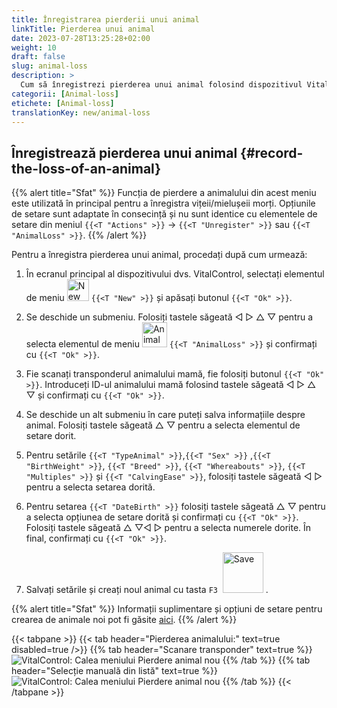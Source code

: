 ```yaml
---
title: Înregistrarea pierderii unui animal
linkTitle: Pierderea unui animal
date: 2023-07-28T13:25:28+02:00
weight: 10
draft: false
slug: animal-loss
description: >
  Cum să înregistrezi pierderea unui animal folosind dispozitivul VitalControl.
categorii: [Animal-loss]
etichete: [Animal-loss]
translationKey: new/animal-loss
---
```

## Înregistrează pierderea unui animal {#record-the-loss-of-an-animal}

{{% alert title="Sfat" %}}
Funcția de pierdere a animalului din acest meniu este utilizată în principal pentru a înregistra vițeii/mielușeii morți. Opțiunile de setare sunt adaptate în consecință și nu sunt identice cu elementele de setare din meniul `{{<T "Actions" >}}` -> `{{<T "Unregister" >}}` sau `{{<T "AnimalLoss" >}}`.
{{% /alert %}}

Pentru a înregistra pierderea unui animal, procedați după cum urmează:

1. În ecranul principal al dispozitivului dvs. VitalControl, selectați elementul de meniu <img src="/icons/main/new-animal.svg" width="35" align="bottom" alt="New animal" /> `{{<T "New" >}}` și apăsați butonul `{{<T "Ok" >}}`.

2. Se deschide un submeniu. Folosiți tastele săgeată ◁ ▷ △ ▽ pentru a selecta elementul de meniu <img src="/icons/main/stillbirth.svg" width="40" align="bottom" alt="Animal loss" /> `{{<T "AnimalLoss" >}}` și confirmați cu `{{<T "Ok" >}}`.

3. Fie scanați transponderul animalului mamă, fie folosiți butonul `{{<T "Ok" >}}`. Introduceți ID-ul animalului mamă folosind tastele săgeată ◁ ▷ △ ▽ și confirmați cu `{{<T "Ok" >}}`.

4. Se deschide un alt submeniu în care puteți salva informațiile despre animal. Folosiți tastele săgeată △ ▽ pentru a selecta elementul de setare dorit.

5. Pentru setările `{{<T "TypeAnimal" >}}`,`{{<T "Sex" >}}` ,`{{<T "BirthWeight" >}}`, `{{<T "Breed" >}}`, `{{<T "Whereabouts" >}}`, `{{<T "Multiples" >}}` și `{{<T "CalvingEase" >}}`, folosiți tastele săgeată ◁ ▷ pentru a selecta setarea dorită.

6. Pentru setarea `{{<T "DateBirth" >}}` folosiți tastele săgeată △ ▽ pentru a selecta opțiunea de setare dorită și confirmați cu `{{<T "Ok" >}}`. Folosiți tastele săgeată △ ▽◁ ▷ pentru a selecta numerele dorite. În final, confirmați cu `{{<T "Ok" >}}`.

7. Salvați setările și creați noul animal cu tasta `F3` &nbsp;<img src="/icons/footer/save_exit.svg" width="65" align="bottom" alt="Save" />&nbsp;.

{{% alert title="Sfat" %}}
Informații suplimentare și opțiuni de setare pentru crearea de animale noi pot fi găsite [aici](../../settings/animal-registration/).
{{% /alert %}}

{{< tabpane >}}
{{< tab header="Pierderea animalului:" text=true disabled=true />}}
{{% tab header="Scanare transponder" text=true %}}
![VitalControl: Calea meniului Pierdere animal nou](../images/animalloss-scan.png "Înregistrarea pierderii unui animal")
{{% /tab %}}
{{% tab header="Selecție manuală din listă" text=true %}}
![VitalControl: Calea meniului Pierdere animal nou](../images/animalloss.png "Înregistrarea pierderii unui animal")
{{% /tab %}}
{{< /tabpane >}}
